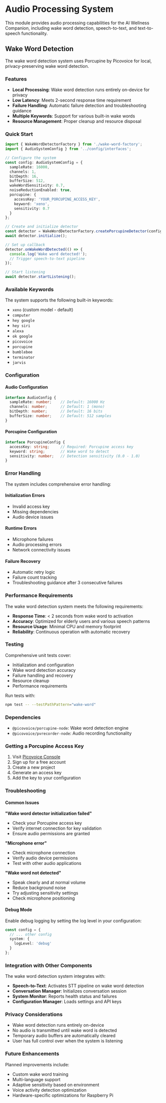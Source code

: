 # Audio Processing System

This module provides audio processing capabilities for the AI Wellness Companion, including wake word detection, speech-to-text, and text-to-speech functionality.

## Wake Word Detection

The wake word detection system uses Porcupine by Picovoice for local, privacy-preserving wake word detection.

### Features

- **Local Processing**: Wake word detection runs entirely on-device for privacy
- **Low Latency**: Meets 2-second response time requirement
- **Failure Handling**: Automatic failure detection and troubleshooting guidance
- **Multiple Keywords**: Support for various built-in wake words
- **Resource Management**: Proper cleanup and resource disposal

### Quick Start

```typescript
import { WakeWordDetectorFactory } from './wake-word-factory';
import { AudioSystemConfig } from '../config/interfaces';

// Configure the system
const config: AudioSystemConfig = {
  sampleRate: 16000,
  channels: 1,
  bitDepth: 16,
  bufferSize: 512,
  wakeWordSensitivity: 0.7,
  noiseReductionEnabled: true,
  porcupine: {
    accessKey: 'YOUR_PORCUPINE_ACCESS_KEY',
    keyword: 'xeno',
    sensitivity: 0.7
  }
};

// Create and initialize detector
const detector = WakeWordDetectorFactory.createPorcupineDetector(config);
await detector.initialize();

// Set up callback
detector.onWakeWordDetected(() => {
  console.log('Wake word detected!');
  // Trigger speech-to-text pipeline
});

// Start listening
await detector.startListening();
```

### Available Keywords

The system supports the following built-in keywords:

- `xeno` (custom model - default)
- `computer`
- `hey google`
- `hey siri`
- `alexa`
- `ok google`
- `picovoice`
- `porcupine`
- `bumblebee`
- `terminator`
- `jarvis`

### Configuration

#### Audio Configuration

```typescript
interface AudioConfig {
  sampleRate: number;    // Default: 16000 Hz
  channels: number;      // Default: 1 (mono)
  bitDepth: number;      // Default: 16 bits
  bufferSize: number;    // Default: 512 samples
}
```

#### Porcupine Configuration

```typescript
interface PorcupineConfig {
  accessKey: string;     // Required: Porcupine access key
  keyword: string;       // Wake word to detect
  sensitivity: number;   // Detection sensitivity (0.0 - 1.0)
}
```

### Error Handling

The system includes comprehensive error handling:

#### Initialization Errors
- Invalid access key
- Missing dependencies
- Audio device issues

#### Runtime Errors
- Microphone failures
- Audio processing errors
- Network connectivity issues

#### Failure Recovery
- Automatic retry logic
- Failure count tracking
- Troubleshooting guidance after 3 consecutive failures

### Performance Requirements

The wake word detection system meets the following requirements:

- **Response Time**: < 2 seconds from wake word to activation
- **Accuracy**: Optimized for elderly users and various speech patterns
- **Resource Usage**: Minimal CPU and memory footprint
- **Reliability**: Continuous operation with automatic recovery

### Testing

Comprehensive unit tests cover:

- Initialization and configuration
- Wake word detection accuracy
- Failure handling and recovery
- Resource cleanup
- Performance requirements

Run tests with:
```bash
npm test -- --testPathPattern="wake-word"
```

### Dependencies

- `@picovoice/porcupine-node`: Wake word detection engine
- `@picovoice/pvrecorder-node`: Audio recording functionality

### Getting a Porcupine Access Key

1. Visit [Picovoice Console](https://console.picovoice.ai/)
2. Sign up for a free account
3. Create a new project
4. Generate an access key
5. Add the key to your configuration

### Troubleshooting

#### Common Issues

**"Wake word detector initialization failed"**
- Check your Porcupine access key
- Verify internet connection for key validation
- Ensure audio permissions are granted

**"Microphone error"**
- Check microphone connection
- Verify audio device permissions
- Test with other audio applications

**"Wake word not detected"**
- Speak clearly and at normal volume
- Reduce background noise
- Try adjusting sensitivity settings
- Check microphone positioning

#### Debug Mode

Enable debug logging by setting the log level in your configuration:

```typescript
const config = {
  // ... other config
  system: {
    logLevel: 'debug'
  }
};
```

### Integration with Other Components

The wake word detection system integrates with:

- **Speech-to-Text**: Activates STT pipeline on wake word detection
- **Conversation Manager**: Initializes conversation session
- **System Monitor**: Reports health status and failures
- **Configuration Manager**: Loads settings and API keys

### Privacy Considerations

- Wake word detection runs entirely on-device
- No audio is transmitted until wake word is detected
- Temporary audio buffers are automatically cleared
- User has full control over when the system is listening

### Future Enhancements

Planned improvements include:

- Custom wake word training
- Multi-language support
- Adaptive sensitivity based on environment
- Voice activity detection optimization
- Hardware-specific optimizations for Raspberry Pi